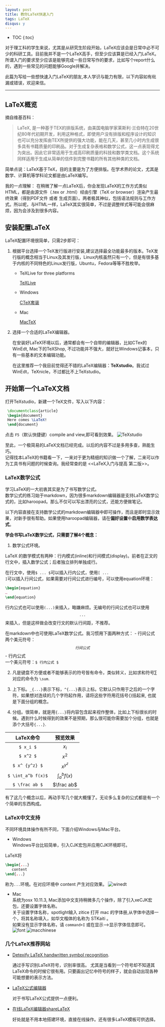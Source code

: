 ```yaml
---
layout: post
title: 教你LaTeX快速入门
tags: LaTeX
disqus: y
---
```


* TOC
{:toc}

对于理工科的学生来说，尤其是从研究生阶段开始，LaTeX应该会是日常中必不可少的科研工具。目前我并不是一个LaTeX高手，但至少应该算是已经入门LaTeX。所谓入门的要求至少应该是能够完成一些日常写作的要求，比如写个report什么的，遇到一些常见的问题能够Google并解决。

此篇为写给一些想快速入门LaTeX的朋友,本人学识与能力有限，以下内容如有纰漏或错误，欢迎来信。

---

## LaTeX概览

摘自维基百科：  

>LaTeX, 是一种基于TEX的排版系统，由美国电脑学家莱斯利·兰伯特在20世纪80年代初期开发，利用这种格式，即使用户没有排版和程序设计的知识也可以充分发挥由TEX所提供的强大功能，能在几天，甚至几小时内生成很多具有书籍质量的印刷品。对于生成复杂表格和数学公式，这一点表现得尤为突出。因此它非常适用于生成高印刷质量的科技和数学类文档。这个系统同样适用于生成从简单的信件到完整书籍的所有其他种类的文档。

简单点说：LaTeX基于TeX，目的主要是为了方便排版。在学术界的论文，尤其是数学、计算机等学科论文都是由LaTeX编写。

我的一点理解：
在稍微了解一点LaTeX后，你会发现LaTeX的工作方式类似HTML，都是由源文件（.tex or .html）经由引擎（TeX or browser）渲染产生最终效果（得到PDF文件 或者 生成页面）。两者极其神似，包括语法规则与工作方式。所以呢，与HTML一样，LaTeX其实很简单，不过是调整样式等可能会很麻烦，因为会涉及到很多内容。

## 安装配置LaTeX

LaTeX配置环境很简单，只需2步即可：

1. 根据平台选择一个TeX发行版进行安装,建议选择最全功能最多的版本。TeX发行版的概念相当于Linux及其发行版，Linux内核虽然只有一个，但是有很多基于内核的不同特色的Linux发行版，Ubuntu，Fedora等等不胜枚举。

    - TeXLive for three platforms
    
        [TeXLive](https://www.tug.org/texlive/)
    - Windows
    
        [CTeX套装](http://www.ctex.org/CTeXDownload)
    - Mac
    
        [MacTeX](http://tug.org/mactex/)

2. 选择一个合适的LaTeX编辑器。

	在安装好LaTeX环境以后，通常都会有一个自带的编辑器，比如CTex的WinEdt, Mac下的TeXShop, 不过功能并不强大，就好比Windows记事本，只有一些基本的文本编辑功能。
	
	在这里推荐一个我目前觉得还不错的LaTeX编辑器：**TeXstudio**。我试过WinEdt，TeXnicle，不过都比不上TeXstudio。

## 开始第一个LaTeX文档

打开TeXstudio，新建一个TeX文件，写入以下内容：

``` tex
 \documentclass{article}
 \begin{document}
 Here comes \LaTeX!
 \end{document}
```

点击 <code>F5</code>（默认快捷键）compile and view,即可看到效果。
![TeXstudio](/images/blog/2016/01-30/screen.png)

至此，一个极简易的LaTeX文档已经完成。以后的内容不过是多用多查，熟能生巧。  
记得找本LaTeX的书籍看一下，一来对于更为精细的知识做一个了解，二来可以作为工具书有问题的时候查询。我经常查的是 <<LaTeX入门与提高 第二版>>。

### LaTeX数学公式

学习LaTeX的一大初衷其实是为了书写数学公式。  
数学公式的练习始于markdown，因为很多markdown编辑器是支持LaTeX数学公式的，比如haroopad。那么不仅可以写出漂亮的公式，还能方便做笔记。

以下内容直接在支持数学公式的markdown编辑器中即可操作，而且是即时显示效果，对新手很有帮助。如果使用haroopad编辑器，请在**偏好设置**中**启用数学表达式**。

**学会书写LaTeX数学公式，只需要了解4个概念：**

1. 数学公式环境。
  
  LaTeX 的数学模式有两种：行内模式(inline)和行间模式(display)。前者在正文的行文中，插入数学公式；后者独立排列单独成行。

  在行文中，使用<code>$ ... $</code>可以插入行内公式，使用<code>\[ ... \]</code>可以插入行间公式，如果需要对行间公式进行编号，可以使用equation环境：

  ``` tex
  \begin{equation}
  …
  \end{equation}
  ```

  行内公式也可以使用<code>\(...\)</code>来插入，略嫌麻烦。无编号的行间公式也可以使用<code>$$ ... $$</code>来插入，但是这样做会改变行文的默认行间距，不推荐。

  在markdown中也可使用LaTeX数学公式。我习惯用下面两种方式：
	  - 行间公式  
	    两个美元符号：<code>$$ 行间公式 $$</code>
	  - 行内公式  
	    一个美元符号：<code>$ 行内公式 $</code>

2. 凡是键盘不方便或者不能够表示的符号皆有命令，类似转义，比如求和符号$\sum$对应的命令为 <code>\sum</code>.

3. 上下标。<code>_{...}</code>表示下标，<code>^{...}</code>表示上标。它默认只作用于之后的一个字符，如果想对连续的几个字符起作用，请将这些字符用花括号{}括起来, 也就是下面分组的概念。

4. 分组。很简单，就是用<code>{...}</code>将内容包含起来视作整体，比如上下标很长的时候。遇到什么时候得到的效果不是预期，那么很可能你需要加个分组，也就是添个大括号<code>{...}</code>.

| LaTeX命令 | 预览效果 |
|:--------:|:--------:|
|  <code>$ x_i $</code>      |  $x_i$      |
|<code>$ x^2 $</code>|$x^2$|
|<code>$ x^ {y^z} $</code>|$x^{y^z}$|
|<code>$ \int_a^b f(x)$</code>|$\int_a^bf(x)$|
|<code>$ \frac ab $</code>|$\frac ab$|

有了这几个概念以后，再动手写几个就大概懂了。无论多么复杂的公式都是有一个个简单的东西构成。

### LaTeX中文支持

不同环境具体操作有所不同，下面介绍Windows与Mac平台。

- Windows  
Windows平台比较简单，引入CJK宏包并应用CJK环境即可。    

LaTeX将 

``` tex
\begin{...}
   content
\end{...}
```

称为<code>...</code>环境。在对应环境中 content 产生对应效果。
![winedt](/images/blog/2016/01-30/winedt.png)

- Mac  
系统为osx 10.11.3, Mac添加中文支持稍微多几个操作，除了引入xeCJK宏包，还要设置字体名称。  
关于设置字体名称，spotlight输入 zitice 打开 mac 的字体册,从字体中选择一个，将其名称填入，如华文楷体的名称为 STKaiti 。  
如果没有显示字体名称，请 <code>command+I</code> 或在显示-->显示字体信息即可。
![font](/images/blog/2016/01-30/font.png)
![macchinese](/images/blog/2016/01-30/MacChinese.png)

### 几个LaTeX推荐网站

- [Detexify LaTeX handwritten symbol recognition](http://detexify.kirelabs.org/classify.html).

	通过手写识别LaTeX符号，识别率很高。
	尤其是当看到一个符号却不知道其LaTeX命令的时候它很有用。只要画出记忆中符号的样子，就会自动出现各种可能想要的表示方法。
    
- [LaTeX公式编辑器](http://zh.numberempire.com/texequationeditor/equationeditor.php)

	对于书写LaTeX公式提供一点便利。
	
- [在线LaTeX编辑器shareLaTeX](https://cn.sharelatex.com/)

  好处就是不用本地搭建环境，直接在线操作。还有很多LaTeX模板可供选择。
